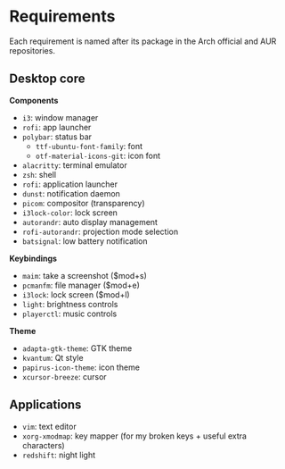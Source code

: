 # Requirements

Each requirement is named after its package in the Arch official and AUR
repositories.

## Desktop core

**Components**

- `i3`: window manager
- `rofi`: app launcher
- `polybar`: status bar
  - `ttf-ubuntu-font-family`: font
  - `otf-material-icons-git`: icon font
- `alacritty`: terminal emulator
- `zsh`: shell
- `rofi`: application launcher
- `dunst`: notification daemon
- `picom`: compositor (transparency)
- `i3lock-color`: lock screen
- `autorandr`: auto display management
- `rofi-autorandr`: projection mode selection
- `batsignal`: low battery notification

**Keybindings**

- `maim`: take a screenshot ($mod+s)
- `pcmanfm`: file manager ($mod+e)
- `i3lock`: lock screen ($mod+l)
- `light`: brightness controls
- `playerctl`: music controls

**Theme**

- `adapta-gtk-theme`: GTK theme
- `kvantum`: Qt style
- `papirus-icon-theme`: icon theme
- `xcursor-breeze`: cursor

## Applications

- `vim`: text editor
- `xorg-xmodmap`: key mapper (for my broken keys + useful extra characters)
- `redshift`: night light
